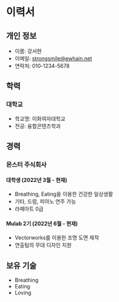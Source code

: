 # 이력서

## 개인 정보

- 이름: 강서현
- 이메일: strongsmile@ewhain.net
- 연락처: 010-1234-5678

## 학력

### 대학교

- 학교명: 이화여자대학교
- 전공: 융합콘텐츠학과

## 경력

### 몬스터 주식회사

#### 대학생 (2022년 3월 - 현재)

- Breathing, Eating을 이용한 건강한 일상생활
- 기타, 드럼, 피아노 연주 가능
- 라떼아트 0급

#### Mulab 2기 (2022년 6월 - 현재)

- Vectorworks를 이용한 조명 도면 제작
- 연출팀의 무대 디자인 지원

## 보유 기술

- Breathing
- Eating
- Loving
